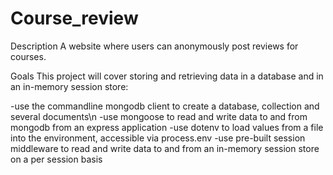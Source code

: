 # Course_review

Description
A website where users can anonymously post reviews for courses.

Goals
This project will cover storing and retrieving data in a database and in an in-memory session store:

-use the commandline mongodb client to create a database, collection and several documents\n
-use mongoose to read and write data to and from mongodb from an express application
-use dotenv to load values from a file into the environment, accessible via process.env
-use pre-built session middleware to read and write data to and from an in-memory session store on a per session basis

